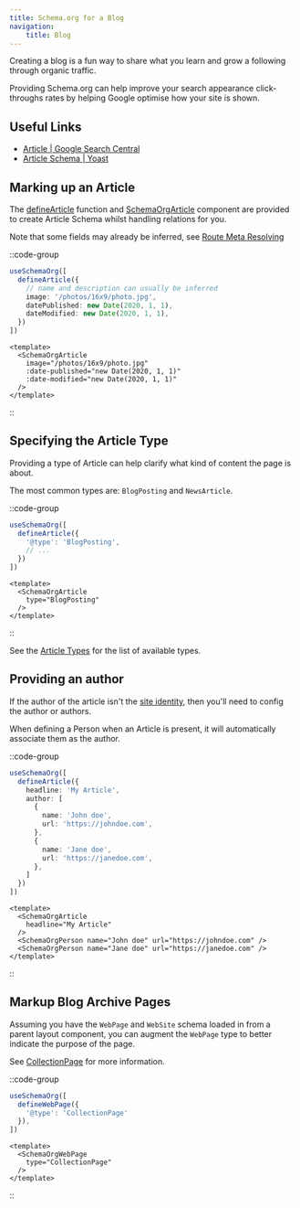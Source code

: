 ```yaml
---
title: Schema.org for a Blog
navigation:
    title: Blog
---
```


Creating a blog is a fun way to share what you learn and grow a following through organic traffic.

Providing Schema.org can help improve your search appearance click-throughs rates
by helping Google optimise how your site is shown.

## Useful Links

- [Article | Google Search Central](https://developers.google.com/search/docs/advanced/structured-data/article)
- [Article Schema | Yoast](https://developer.yoast.com/features/schema/pieces/article)

## Marking up an Article

The [defineArticle](/schema/article) function and [SchemaOrgArticle](/schema-org/guides/components) component are provided
to create Article Schema whilst handling relations for you.

Note that some fields may already be inferred, see [Route Meta Resolving](/guide/getting-started/how-it-works#route-meta-resolving)

::code-group

```ts [Composition API]
useSchemaOrg([
  defineArticle({
    // name and description can usually be inferred
    image: '/photos/16x9/photo.jpg',
    datePublished: new Date(2020, 1, 1),
    dateModified: new Date(2020, 1, 1),
  })
])
```

```vue [Component API]
<template>
  <SchemaOrgArticle
    image="/photos/16x9/photo.jpg"
    :date-published="new Date(2020, 1, 1)"
    :date-modified="new Date(2020, 1, 1)"
  />
</template>
```
::

## Specifying the Article Type

Providing a type of Article can help clarify what kind of content the page is about.

The most common types are: `BlogPosting` and `NewsArticle`.

::code-group

```ts [Composition API]
useSchemaOrg([
  defineArticle({
    '@type': 'BlogPosting',
    // ...
  })
])
```

```vue [Component API]
<template>
  <SchemaOrgArticle
    type="BlogPosting"
  />
</template>
```

::

See the [Article Types](/schema/article#sub-types) for the list of available types.

## Providing an author

If the author of the article isn't the [site identity](/guide/guides/identity), then you'll need to 
config the author or authors.

When defining a Person when an Article is present, it will automatically associate them as the author.

::code-group

```ts [Composition API]
useSchemaOrg([
  defineArticle({
    headline: 'My Article',
    author: [
      {
        name: 'John doe',
        url: 'https://johndoe.com',
      },
      {
        name: 'Jane doe',
        url: 'https://janedoe.com',
      },
    ]
  })
])
```

```vue [Component API]
<template>
  <SchemaOrgArticle
    headline="My Article"
  />
  <SchemaOrgPerson name="John doe" url="https://johndoe.com" />
  <SchemaOrgPerson name="Jane doe" url="https://janedoe.com" />
</template>
```
::

## Markup Blog Archive Pages

Assuming you have the `WebPage` and `WebSite` schema loaded in from a parent layout component,
you can augment the `WebPage` type to better indicate the purpose of the page.

See [CollectionPage](https://schema.org/CollectionPage) for more information.

::code-group

```ts [Composition API]
useSchemaOrg([
  defineWebPage({
    '@type': 'CollectionPage'
  }),
])
```

```vue [Component API]
<template>
  <SchemaOrgWebPage
    type="CollectionPage"
  />
</template>
```
::
